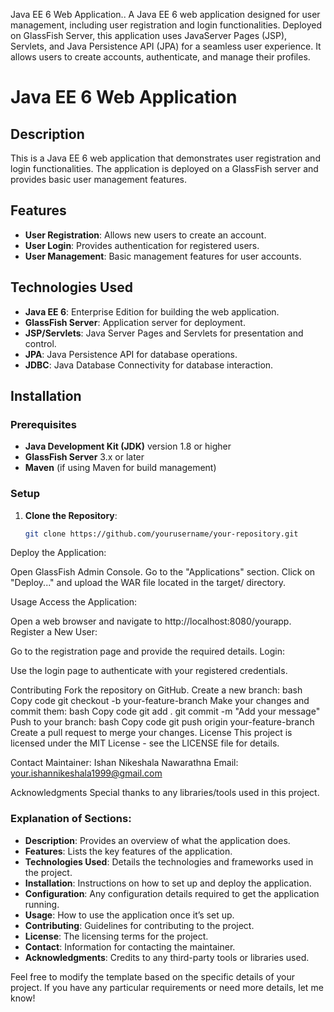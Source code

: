 Java EE 6 Web Application..
A Java EE 6 web application designed for user management, including user registration and login functionalities. Deployed on GlassFish Server, this application uses JavaServer Pages (JSP), Servlets, and Java Persistence API (JPA) for a seamless user experience. It allows users to create accounts, authenticate, and manage their profiles.

# Java EE 6 Web Application

## Description

This is a Java EE 6 web application that demonstrates user registration and login functionalities. The application is deployed on a GlassFish server and provides basic user management features.

## Features

- **User Registration**: Allows new users to create an account.
- **User Login**: Provides authentication for registered users.
- **User Management**: Basic management features for user accounts.

## Technologies Used

- **Java EE 6**: Enterprise Edition for building the web application.
- **GlassFish Server**: Application server for deployment.
- **JSP/Servlets**: Java Server Pages and Servlets for presentation and control.
- **JPA**: Java Persistence API for database operations.
- **JDBC**: Java Database Connectivity for database interaction.

## Installation

### Prerequisites

- **Java Development Kit (JDK)** version 1.8 or higher
- **GlassFish Server** 3.x or later
- **Maven** (if using Maven for build management)

### Setup

1. **Clone the Repository**:
   ```bash
   git clone https://github.com/yourusername/your-repository.git
Deploy the Application:

Open GlassFish Admin Console.
Go to the "Applications" section.
Click on "Deploy..." and upload the WAR file located in the target/ directory.

Usage
Access the Application:

Open a web browser and navigate to http://localhost:8080/yourapp.
Register a New User:

Go to the registration page and provide the required details.
Login:

Use the login page to authenticate with your registered credentials.

Contributing
Fork the repository on GitHub.
Create a new branch:
bash
Copy code
git checkout -b your-feature-branch
Make your changes and commit them:
bash
Copy code
git add .
git commit -m "Add your message"
Push to your branch:
bash
Copy code
git push origin your-feature-branch
Create a pull request to merge your changes.
License
This project is licensed under the MIT License - see the LICENSE file for details.

Contact
Maintainer:   Ishan Nikeshala Nawarathna
Email: your.ishannikeshala1999@gmail.com

Acknowledgments
Special thanks to any libraries/tools used in this project.


### Explanation of Sections:

- **Description**: Provides an overview of what the application does.
- **Features**: Lists the key features of the application.
- **Technologies Used**: Details the technologies and frameworks used in the project.
- **Installation**: Instructions on how to set up and deploy the application.
- **Configuration**: Any configuration details required to get the application running.
- **Usage**: How to use the application once it’s set up.
- **Contributing**: Guidelines for contributing to the project.
- **License**: The licensing terms for the project.
- **Contact**: Information for contacting the maintainer.
- **Acknowledgments**: Credits to any third-party tools or libraries used.

Feel free to modify the template based on the specific details of your project. If you have any particular requirements or need more details, let me know!
